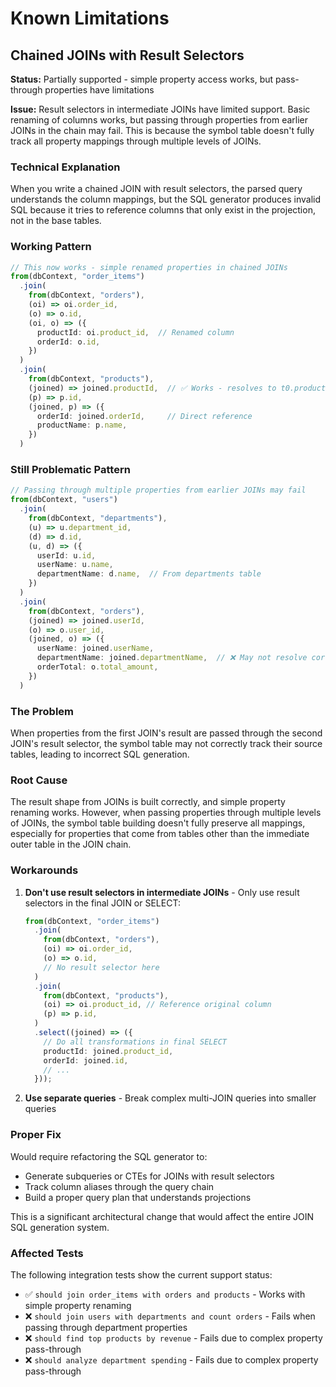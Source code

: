 # Known Limitations

## Chained JOINs with Result Selectors

**Status:** Partially supported - simple property access works, but pass-through properties have limitations

**Issue:** Result selectors in intermediate JOINs have limited support. Basic renaming of columns works, but passing through properties from earlier JOINs in the chain may fail. This is because the symbol table doesn't fully track all property mappings through multiple levels of JOINs.

### Technical Explanation

When you write a chained JOIN with result selectors, the parsed query understands the column mappings, but the SQL generator produces invalid SQL because it tries to reference columns that only exist in the projection, not in the base tables.

### Working Pattern

```typescript
// This now works - simple renamed properties in chained JOINs
from(dbContext, "order_items")
  .join(
    from(dbContext, "orders"),
    (oi) => oi.order_id,
    (o) => o.id,
    (oi, o) => ({
      productId: oi.product_id,  // Renamed column
      orderId: o.id,
    })
  )
  .join(
    from(dbContext, "products"),
    (joined) => joined.productId,  // ✅ Works - resolves to t0.product_id
    (p) => p.id,
    (joined, p) => ({
      orderId: joined.orderId,     // Direct reference
      productName: p.name,
    })
  )
```

### Still Problematic Pattern

```typescript
// Passing through multiple properties from earlier JOINs may fail
from(dbContext, "users")
  .join(
    from(dbContext, "departments"),
    (u) => u.department_id,
    (d) => d.id,
    (u, d) => ({
      userId: u.id,
      userName: u.name,
      departmentName: d.name,  // From departments table
    })
  )
  .join(
    from(dbContext, "orders"),
    (joined) => joined.userId,
    (o) => o.user_id,
    (joined, o) => ({
      userName: joined.userName,
      departmentName: joined.departmentName,  // ❌ May not resolve correctly
      orderTotal: o.total_amount,
    })
  )
```

### The Problem

When properties from the first JOIN's result are passed through the second JOIN's result selector, the symbol table may not correctly track their source tables, leading to incorrect SQL generation.

### Root Cause

The result shape from JOINs is built correctly, and simple property renaming works. However, when passing properties through multiple levels of JOINs, the symbol table building doesn't fully preserve all mappings, especially for properties that come from tables other than the immediate outer table in the JOIN chain.

### Workarounds

1. **Don't use result selectors in intermediate JOINs** - Only use result selectors in the final JOIN or SELECT:

   ```typescript
   from(dbContext, "order_items")
     .join(
       from(dbContext, "orders"),
       (oi) => oi.order_id,
       (o) => o.id,
       // No result selector here
     )
     .join(
       from(dbContext, "products"),
       (oi) => oi.product_id, // Reference original column
       (p) => p.id,
     )
     .select((joined) => ({
       // Do all transformations in final SELECT
       productId: joined.product_id,
       orderId: joined.id,
       // ...
     }));
   ```

2. **Use separate queries** - Break complex multi-JOIN queries into smaller queries

### Proper Fix

Would require refactoring the SQL generator to:

- Generate subqueries or CTEs for JOINs with result selectors
- Track column aliases through the query chain
- Build a proper query plan that understands projections

This is a significant architectural change that would affect the entire JOIN SQL generation system.

### Affected Tests

The following integration tests show the current support status:

- ✅ `should join order_items with orders and products` - Works with simple property renaming
- ❌ `should join users with departments and count orders` - Fails when passing through department properties
- ❌ `should find top products by revenue` - Fails due to complex property pass-through
- ❌ `should analyze department spending` - Fails due to complex property pass-through

